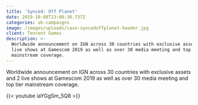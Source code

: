 ```yaml
---
title: 'Synced: Off Planet'
date: 2019-10-08T13:08:30.737Z
categories: uk-campaigns
image: /images/uploads/case-syncedoffplanet-header.jpg
client: Tencent Games
description: >-
  Worldwide announcement on IGN across 30 countries with exclusive assets and 2
  live shows at Gamescom 2019 as well as over 30 media meeting and top tier
  mainstream coverage.
---
```

Worldwide announcement on IGN across 30 countries with exclusive assets and 2 live shows at Gamescom 2019 as well as over 30 media meeting and top tier mainstream coverage.

{{< youtube iaYGgSm_5Q8 >}}
